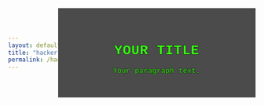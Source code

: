 ```yaml
---
layout: default
title: "hacker.md"
permalink: /hacker/
---
```


<style>
  body {
    background-image: url('https://i.pinimg.com/originals/8b/86/5d/8b865ddcb9bb441b73db346574214f49.gif');
    background-repeat: repeat;
    margin: 0;
    min-height: 100vh;
    display: flex;
    align-items: center;
  }

  .hacker-text {
    font-family: 'Courier New', monospace;
    color: #39FF14;
    text-align: center;
    /* Perfect 1px solid outline (works in modern browsers) */
    -webkit-text-stroke: 1px #000;
    paint-order: stroke fill; /* Ensures outline appears behind text */
    letter-spacing: 0.5px; /* Improves outline clarity */
  }

  .text-container {
    background-color: rgba(0, 0, 0, 0.7); /* Optional: better readability */
    padding: 2rem;
    max-width: 800px;
    margin: 0 auto;
    width: 90%;
  }
</style>

<div class="text-container">
  <h1 class="hacker-text">YOUR TITLE</h1>
  <p class="hacker-text">Your paragraph text.</p>
</div>